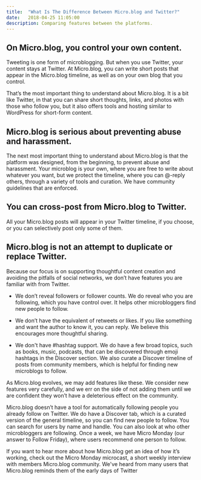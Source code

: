 ```yaml
---
title:  "What Is The Difference Between Micro.blog and Twitter?"
date:   2018-04-25 11:05:00
description: Comparing features between the platforms.
---
```


## On Micro.blog, you control your own content.

Tweeting is one form of microblogging. But when you use Twitter, your content stays at Twitter. At Micro.blog, you can write short posts that appear in the Micro.blog timeline, as well as on your own blog that you control.

That’s the most important thing to understand about Micro.blog. It is a bit like Twitter, in that you can share short thoughts, links, and photos with those who follow you, but it also offers tools and hosting similar to WordPress for short-form content.

## Micro.blog is serious about preventing abuse and harassment.

The next most important thing to understand about Micro.blog is that the platform was designed, from the beginning, to prevent abuse and harassment. Your microblog is your own, where you are free to write about whatever you want, but we protect the timeline, where you can @-reply others, through a variety of tools and curation. We have community guidelines that are enforced.

## You can cross-post from Micro.blog to Twitter. 

All your Micro.blog posts will appear in your Twitter timeline, if you choose, or you can selectively post only some of them. 

## Micro.blog is not an attempt to duplicate or replace Twitter. 

Because our focus is on supporting thoughtful content creation and avoiding the pitfalls of social networks, we don’t have features you are familiar with from Twitter.

- We don’t reveal followers or follower counts. We do reveal who you are following, which you have control over. It helps other microbloggers find new people to follow.

- We don’t have the equivalent of retweets or likes. If you like something and want the author to know it, you can reply. We believe this encourages more thoughtful sharing.

- We don't have #hashtag support. We do have a few broad topics, such as books, music, podcasts, that can be discovered through emoji hashtags in the Discover section. We also curate a Discover timeline of posts from community members, which is helpful for finding new microblogs to follow.

As Micro.blog evolves, we may add features like these. We consider new features very carefully, and we err on the side of not adding them until we are confident they won’t have a deleterious effect on the community.

Micro.blog doesn’t have a tool for automatically following people you already follow on Twitter. We do have a Discover tab, which is a curated version of the general timeline, so you can find new people to follow. You can search for users by name and handle. You can also look at who other microbloggers are following. Once a week, we have Micro Monday (our answer to Follow Friday), where users recommend one person to follow.

If you want to hear more about how Micro.blog get an idea of how it’s working, check out the Micro Monday microcast, a short weekly interview with members Micro.blog community. We've heard from many users that Micro.blog reminds them of the early days of Twitter